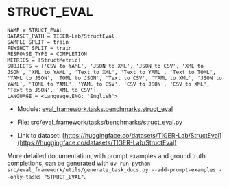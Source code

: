 # STRUCT_EVAL

````
NAME = STRUCT_EVAL
DATASET_PATH = TIGER-Lab/StructEval
SAMPLE_SPLIT = train
FEWSHOT_SPLIT = train
RESPONSE_TYPE = COMPLETION
METRICS = [StructMetric]
SUBJECTS = ['CSV to YAML', 'JSON to XML', 'JSON to CSV', 'XML to JSON', 'XML to YAML', 'Text to XML', 'Text to YAML', 'Text to TOML', 'YAML to JSON', 'TOML to JSON', 'Text to CSV', 'YAML to XML', 'JSON to YAML', 'TOML to YAML', 'YAML to CSV', 'CSV to JSON', 'CSV to XML', 'Text to JSON', 'XML to CSV']
LANGUAGE = <Language.ENG: 'English'>
````

- Module: [eval_framework.tasks.benchmarks.struct_eval](eval_framework.tasks.benchmarks.struct_eval)

- File: [src/eval_framework/tasks/benchmarks/struct_eval.py](../../src/eval_framework/tasks/benchmarks/struct_eval.py)

- Link to dataset: [https://huggingface.co/datasets/TIGER-Lab/StructEval](https://huggingface.co/datasets/TIGER-Lab/StructEval)

More detailed documentation, with prompt examples and ground truth completions, can be generated with `uv run python src/eval_framework/utils/generate_task_docs.py --add-prompt-examples --only-tasks "STRUCT_EVAL"`.
